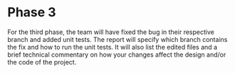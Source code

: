 # Phase 3

For the third phase, the team will have fixed the bug in their respective branch and added unit tests. The report will specify which branch contains the fix and how to run the unit tests. It will also list the edited files and a brief technical commentary on how your changes affect the design and/or the code of the
project.
